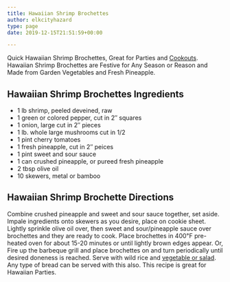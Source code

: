 ```yaml
---
title: Hawaiian Shrimp Brochettes
author: elkcityhazard
type: page
date: 2019-12-15T21:51:59+00:00

---
```

Quick Hawaiian Shrimp Brochettes, Great for Parties and [Cookouts][1]. Hawaiian Shrimp Brochettes are Festive for Any Season or Reason and Made from Garden Vegetables and Fresh Pineapple.

## Hawaiian Shrimp Brochettes Ingredients

  * 1 lb shrimp, peeled deveined, raw
  * 1 green or colored pepper, cut in 2&#8243; squares
  * 1 onion, large cut in 2&#8243; pieces
  * 1 lb. whole large mushrooms cut in 1/2
  * 1 pint cherry tomatoes
  * 1 fresh pineapple, cut in 2&#8243; peices
  * 1 pint sweet and sour sauce
  * 1 can crushed pineapple, or pureed fresh pineapple
  * 2 tbsp olive oil
  * 10 skewers, metal or bamboo

## Hawaiian Shrimp Brochette Directions

Combine crushed pineapple and sweet and sour sauce together, set aside. Impale ingredients onto skewers as you desire, place on cookie sheet. Lightly sprinkle olive oil over, then sweet and sour/pineapple sauce over brochettes and they are ready to cook. Place brochettes in 400&#8457; pre-heated oven for about 15-20 minutes or until lightly brown edges appear. Or, Fire up the barbeque grill and place brochettes on and turn periodically until desired doneness is reached. Serve with wild rice and [vegetable or salad][2]. Any type of bread can be served with this also. This recipe is great for Hawaiian Parties.

 [1]: /wordpress/grilling-cookouts-and-barbecues/
 [2]: /wordpress/vegetables-and-salad-recipes/